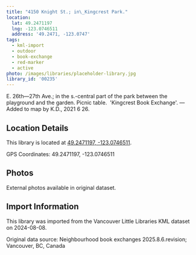 ```yaml
---
title: "4150 Knight St.; in\_Kingcrest Park."
location:
  lat: 49.2471197
  lng: -123.0746511
  address: '49.2471, -123.0747'
tags:
  - kml-import
  - outdoor
  - book-exchange
  - red-marker
  - active
photo: /images/libraries/placeholder-library.jpg
library_id: '00235'
---
```

E. 26th—27th Ave.; in the s.-central part of the park between the playground and the garden.
Picnic table.  'Kingcrest Book Exchange'.
—Added to map by K.D., 2021 6 26. 

## Location Details

This library is located at [49.2471197, -123.0746511](https://www.google.com/maps?q=49.2471197,-123.0746511).

GPS Coordinates: 49.2471197, -123.0746511

## Photos

External photos available in original dataset.

## Import Information

This library was imported from the Vancouver Little Libraries KML dataset on 2024-08-08.

Original data source: Neighbourhood book exchanges 2025.8.6.revision; Vancouver, BC, Canada
